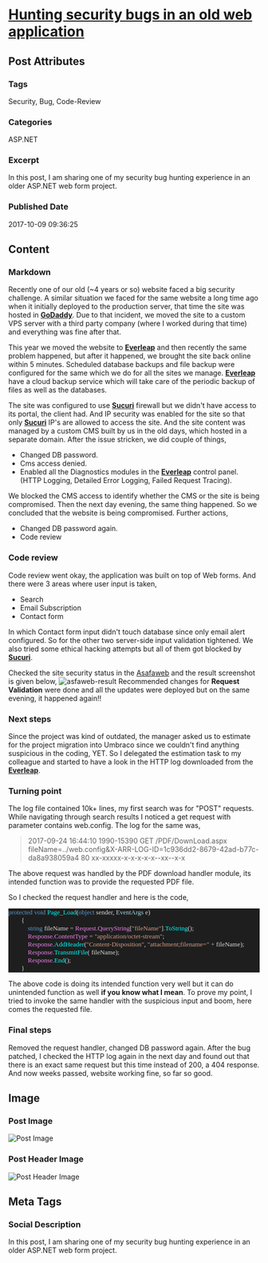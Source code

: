 # [Hunting security bugs in an old web application](https://www.abhith.net/post/hunting-security-bugs-in-an-old-web-application/)
## Post Attributes
### Tags
Security, Bug, Code-Review 
### Categories
ASP.NET 
### Excerpt
In this post, I am sharing one of my security bug hunting experience in an older ASP.NET web form project.
### Published Date
2017-10-09 09:36:25
## Content
### Markdown
Recently one of our old (~4 years or so) website faced a big security challenge. A similar situation we faced for the same website a long time ago when it initially deployed to the production server, that time the site was hosted in **[GoDaddy][1]**. Due to that incident, we moved the site to a custom VPS server with a third party company (where I worked during that time) and everything was fine after that.

This year we moved the website to **[Everleap][2]** and then recently the same problem happened, but after it happened, we brought the site back online within 5 minutes. Scheduled database backups and file backup were configured for the same which we do for all the sites we manage. **[Everleap][2]** have a cloud backup service which will take care of the periodic backup of files as well as the databases.

The site was configured to use **[Sucuri][3]** firewall but we didn't have access to its portal, the client had. And IP security was enabled for the site so that only **[Sucuri][3]** IP's are allowed to access the site. And the site content was managed by a custom CMS built by us in the old days, which hosted in a separate domain. After the issue stricken, we did couple of things,

- Changed DB password.
- Cms access denied.
- Enabled all the Diagnostics modules in the **[Everleap][2]** control panel. (HTTP Logging, Detailed Error Logging, Failed Request Tracing).


We blocked the CMS access to identify whether the CMS or the site is being compromised. Then the next day evening, the same thing happened. So we concluded that the website is being compromised. Further actions,

- Changed DB password again.
- Code review

### Code review
Code review went okay, the application was built on top of Web forms. And there were 3 areas where user input is taken,

- Search
- Email Subscription
- Contact form

In which Contact form input didn't touch database since only email alert configured. So for the other two server-side input validation tightened. We also tried some ethical hacking attempts but all of them got blocked by **[Sucuri][3]**.

Checked the site security status in the [Asafaweb](https://asafaweb.com/) and the result screenshot is given below, 
![asfaweb-result][4]
Recommended changes for **Request Validation** were done and all the updates were deployed but on the same evening, it happened again!!

### Next steps
Since the project was kind of outdated, the manager asked us to estimate for the project migration into Umbraco since we couldn't find anything suspicious in the coding, YET. So I delegated the estimation task to my colleague and started to have a look in the HTTP log downloaded from the **[Everleap][2]**. 

### Turning point
The log file contained 10k+ lines, my first search was for "POST" requests. While navigating through search results I noticed a get request with parameter contains web.config. The log for the same was,

> 2017-09-24 16:44:10 1990-15390 GET /PDF/DownLoad.aspx
> fileName=../web.config&X-ARR-LOG-ID=1c936dd2-8679-42ad-b77c-da8a938059a4
> 80 xx-xxxxx-x-x-x-x-x--xx--x-x

The above request was handled by the PDF download handler module, its intended function was to provide the requested PDF file. 

So I checked the request handler and here is the code,

<pre style="font-family:Fantasque Sans Mono;font-size:13;color:gainsboro;background:#1e1e1e;"><span style="color:#569cd6;">protected</span>&nbsp;<span style="color:#569cd6;">void</span>&nbsp;<span style="color:cyan;">Page_Load</span>(<span style="color:#569cd6;">object</span>&nbsp;sender,&nbsp;<span style="color:lightblue;">EventArgs</span>&nbsp;e)
&nbsp;&nbsp;&nbsp;&nbsp;&nbsp;&nbsp;&nbsp;&nbsp;{
&nbsp;&nbsp;&nbsp;&nbsp;&nbsp;&nbsp;&nbsp;&nbsp;&nbsp;&nbsp;&nbsp;&nbsp;<span style="color:#569cd6;">string</span>&nbsp;fileName&nbsp;<span style="color:#b4b4b4;">=</span>&nbsp;<span style="color:violet;">Request</span><span style="color:#b4b4b4;">.</span><span style="color:violet;">QueryString</span>[<span style="color:#d69d85;">&quot;fileName&quot;</span>]<span style="color:#b4b4b4;">.</span><span style="color:cyan;">ToString</span>();
&nbsp;&nbsp;&nbsp;&nbsp;&nbsp;&nbsp;&nbsp;&nbsp;&nbsp;&nbsp;&nbsp;&nbsp;<span style="color:violet;">Response</span><span style="color:#b4b4b4;">.</span><span style="color:violet;">ContentType</span>&nbsp;<span style="color:#b4b4b4;">=</span>&nbsp;<span style="color:#d69d85;">&quot;application/octet-stream&quot;</span>;
&nbsp;&nbsp;&nbsp;&nbsp;&nbsp;&nbsp;&nbsp;&nbsp;&nbsp;&nbsp;&nbsp;&nbsp;<span style="color:violet;">Response</span><span style="color:#b4b4b4;">.</span><span style="color:cyan;">AddHeader</span>(<span style="color:#d69d85;">&quot;Content-Disposition&quot;</span>,&nbsp;<span style="color:#d69d85;">&quot;attachment;filename=&quot;</span>&nbsp;<span style="color:#b4b4b4;">+</span>&nbsp;fileName);
&nbsp;&nbsp;&nbsp;&nbsp;&nbsp;&nbsp;&nbsp;&nbsp;&nbsp;&nbsp;&nbsp;&nbsp;<span style="color:violet;">Response</span><span style="color:#b4b4b4;">.</span><span style="color:cyan;">TransmitFile</span>(&nbsp;fileName);
&nbsp;&nbsp;&nbsp;&nbsp;&nbsp;&nbsp;&nbsp;&nbsp;&nbsp;&nbsp;&nbsp;&nbsp;<span style="color:violet;">Response</span><span style="color:#b4b4b4;">.</span><span style="color:cyan;">End</span>();
&nbsp;&nbsp;&nbsp;&nbsp;&nbsp;&nbsp;&nbsp;&nbsp;}</pre>

The above code is doing its intended function very well but it can do unintended function as well **if you know what I mean**. To prove my point, I tried to invoke the same handler with the suspicious input and boom, here comes the requested file.

### Final steps
Removed the request handler, changed DB password again. After the bug patched, I checked the HTTP log again in the next day and found out that there is an exact same request but this time instead of 200, a 404 response.  And now weeks passed, website working fine, so far so good.


  [1]: https://in.godaddy.com/
  [2]: http://www.everleap.com/a/oybnbo
  [3]: http://sucuri.net
  [4]: /media/1045/asafaweb-result.png
## Image
### Post Image
![Post Image](neonbrand-356967.jpg) 
### Post Header Image
![Post Header Image](ruben-bagues-135824.jpg)

## Meta Tags
### Social Description
In this post, I am sharing one of my security bug hunting experience in an older ASP.NET web form project.
